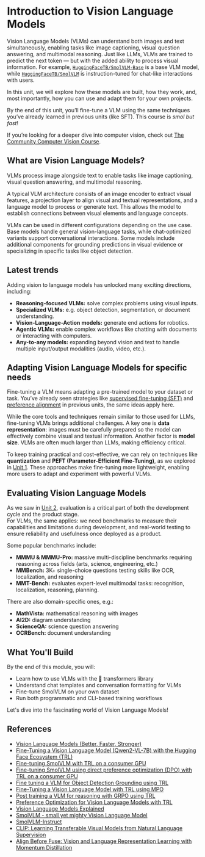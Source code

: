 # Introduction to Vision Language Models

Vision Language Models (VLMs) can understand both images and text simultaneously, enabling tasks like image captioning, visual question answering, and multimodal reasoning. Just like LLMs, VLMs are trained to predict the next token — but with the added ability to process visual information. For example, [`HuggingFaceTB/SmolVLM-Base`](https://huggingface.co/HuggingFaceTB/SmolVLM-Base) is a base VLM model, while [`HuggingFaceTB/SmolVLM`](https://huggingface.co/HuggingFaceTB/SmolVLM) is instruction-tuned for chat-like interactions with users.

In this unit, we will explore how these models are built, how they work, and, most importantly, how you can use and adapt them for your own projects.

<Tip>

By the end of this unit, you’ll fine-tune a VLM using the same techniques you’ve already learned in previous units (like SFT). This course is *smol but fast*!

If you’re looking for a deeper dive into computer vision, check out [The Community Computer Vision Course](https://huggingface.co/learn/computer-vision-course).  

</Tip>

## What are Vision Language Models?

VLMs process image alongside text to enable tasks like image captioning, visual question answering, and multimodal reasoning.  

A typical VLM architecture consists of an image encoder to extract visual features, a projection layer to align visual and textual representations, and a language model to process or generate text. This allows the model to establish connections between visual elements and language concepts.

VLMs can be used in different configurations depending on the use case. Base models handle general vision-language tasks, while chat-optimized variants support conversational interactions. Some models include additional components for grounding predictions in visual evidence or specializing in specific tasks like object detection.

## Latest trends

Adding vision to language models has unlocked many exciting directions, including:

- **Reasoning-focused VLMs:** solve complex problems using visual inputs.
- **Specialized VLMs:** e.g. object detection, segmentation, or document understanding.
- **Vision-Language-Action models:** generate end actions for robotics.
- **Agentic VLMs:** enable complex workflows like chatting with documents or interacting with computers.
- **Any-to-any models:** expanding beyond vision and text to handle multiple input/output modalities (audio, video, etc.).

## Adapting Vision Language Models for specific needs

Fine-tuning a VLM means adapting a pre-trained model to your dataset or task. You’ve already seen strategies like [supervised fine-tuning (SFT)](../unit1/1) and [preference alignment](../unit2/1) in previous units, the same ideas apply here.

While the core tools and techniques remain similar to those used for LLMs, fine-tuning VLMs brings additional challenges. A key one is **data representation**: images must be carefully prepared so the model can effectively combine visual and textual information. Another factor is **model size**. VLMs are often much larger than LLMs, making efficiency critical.  

To keep training practical and cost-effective, we can rely on techniques like **quantization** and **PEFT (Parameter-Efficient Fine-Tuning)**, as we explored in [Unit 1](../unit1/3a). These approaches make fine-tuning more lightweight, enabling more users to adapt and experiment with powerful VLMs.

## Evaluating Vision Language Models

As we saw in [Unit 2](../unit2/1), evaluation is a critical part of both the development cycle and the product stage.  
For VLMs, the same applies: we need benchmarks to measure their capabilities and limitations during development, and real-world testing to ensure reliability and usefulness once deployed as a product.

Some popular benchmarks include:

- **MMMU & MMMU-Pro:** massive multi-discipline benchmarks requiring reasoning across fields (arts, science, engineering, etc.)
- **MMBench:** 3K+ single-choice questions testing skills like OCR, localization, and reasoning
- **MMT-Bench:** evaluates expert-level multimodal tasks: recognition, localization, reasoning, planning.

There are also domain-specific ones, e.g.:

- **MathVista:** mathematical reasoning with images
- **AI2D:** diagram understanding
- **ScienceQA:** science question answering
- **OCRBench:** document understanding

## What You'll Build

By the end of this module, you will:

- Learn how to use VLMs with the 🤗 transformers library
- Understand chat templates and conversation formatting for VLMs
- Fine-tune SmolVLM on your own dataset
- Run both programmatic and CLI-based training workflows

Let's dive into the fascinating world of Vision Language Models!

## References

- [Vision Language Models (Better, Faster, Stronger)](https://huggingface.co/blog/vlms-2025)
- [Fine-Tuning a Vision Language Model (Qwen2-VL-7B) with the Hugging Face Ecosystem (TRL)](https://huggingface.co/learn/cookbook/fine_tuning_vlm_trl)
- [Fine-tuning SmolVLM with TRL on a consumer GPU](https://huggingface.co/learn/cookbook/fine_tuning_smol_vlm_sft_trl)  
- [Fine-tuning SmolVLM using direct preference optimization (DPO) with TRL on a consumer GPU](https://huggingface.co/learn/cookbook/fine_tuning_vlm_dpo_smolvlm_instruct)
- [Fine tuning a VLM for Object Detection Grounding using TRL](https://huggingface.co/learn/cookbook/fine_tuning_vlm_object_detection_grounding)
- [Fine-Tuning a Vision Language Model with TRL using MPO](https://huggingface.co/learn/cookbook/fine_tuning_vlm_mpo)
- [Post training a VLM for reasoning with GRPO using TRL](https://huggingface.co/learn/cookbook/fine_tuning_vlm_grpo_trl)
- [Preference Optimization for Vision Language Models with TRL](https://huggingface.co/blog/dpo_vlm)
- [Vision Language Models Explained](https://huggingface.co/blog/vlms)
- [SmolVLM - small yet mighty Vision Language Model](https://huggingface.co/blog/smolvlm)  
- [SmolVLM-Instruct](https://huggingface.co/HuggingFaceTB/SmolVLM-Instruct)
- [CLIP: Learning Transferable Visual Models from Natural Language Supervision](https://arxiv.org/abs/2103.00020)  
- [Align Before Fuse: Vision and Language Representation Learning with Momentum Distillation](https://arxiv.org/abs/2107.07651)  
